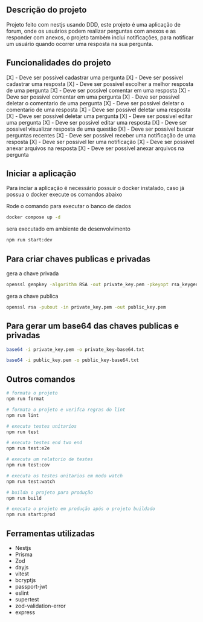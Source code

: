 ## Descrição do projeto
Projeto feito com nestjs usando DDD, este projeto é uma aplicação de forum, onde os usuários podem realizar perguntas com anexos e as responder com anexos, o projeto também inclui notificações, para notificar um usuário quando ocorrer uma resposta na sua pergunta.


## Funcionalidades do projeto

[X] - Deve ser possivel cadastrar uma pergunta
[X] - Deve ser possivel cadastrar uma resposta
[X] - Deve ser possivel escolher a melhor resposta de uma pergunta
[X] - Deve ser possivel comentar em uma resposta
[X] - Deve ser possivel comentar em uma pergunta
[X] - Deve ser possivel deletar o comentario de uma pergunta
[X] - Deve ser possivel deletar o comentario de uma resposta
[X] - Deve ser possivel deletar uma resposta
[X] - Deve ser possivel deletar uma pergunta
[X] - Deve ser possivel editar uma pergunta
[X] - Deve ser possivel editar uma resposta
[X] - Deve ser possivel visualizar resposta de uma questão
[X] - Deve ser possivel buscar perguntas recentes
[X] - Deve ser possivel receber uma notificação de uma resposta
[X] - Deve ser possivel ler uma notificação
[X] - Deve ser possivel anexar arquivos na resposta
[X] - Deve ser possivel anexar arquivos na pergunta

## Iniciar a aplicação
Para inciar a aplicação é necessário possuir o docker instalado, caso já possua o docker execute os comandos abaixo

Rode o comando para executar o banco de dados
```sh
docker compose up -d
```

sera executado em ambiente de desenvolvimento
```sh
npm run start:dev
```

## Para criar chaves publicas e privadas

gera a chave privada
```sh
openssl genpkey -algorithm RSA -out private_key.pem -pkeyopt rsa_keygen_bits:2048
```


gera a chave publica
```sh
openssl rsa -pubout -in private_key.pem -out public_key.pem
```

## Para gerar um base64 das chaves publicas e privadas

```sh
base64 -i private_key.pem -o private_key-base64.txt
```

```sh
base64 -i public_key.pem -o public_key-base64.txt
```


## Outros comandos

```sh
# formata o projeto
npm run format
```

```sh
# formata o projeto e verifca regras do lint
npm run lint
```

```sh
# executa testes unitarios
npm run test
```

```sh
# executa testes end two end
npm run test:e2e
```

```sh
# executa um relatorio de testes
npm run test:cov
```

```sh
# executa os testes unitarios em modo watch
npm run test:watch
```

```sh
# builda o projeto para produção
npm run build
```

```sh
# executa o projeto em produção após o projeto buildado
npm run start:prod
```


## Ferramentas utilizadas

- Nestjs
- Prisma
- Zod
- dayjs
- vitest
- bcryptjs
- passport-jwt
- eslint
- supertest
- zod-validation-error
- express